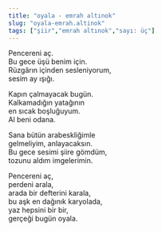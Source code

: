 ```yaml
---
title: "oyala - emrah altınok"
slug: "oyala-emrah.altinok"
tags: ["şiir","emrah altınok","sayı: üç"]
---
```

Pencereni aç.\
Bu gece üşü benim için.\
Rüzgârın içinden sesleniyorum,\
sesim ay ışığı.

Kapın çalmayacak bugün.\
Kalkamadığın yatağının\
en sıcak boşluğuyum.\
Al beni odana.

Sana bütün arabeskliğimle\
gelmeliyim, anlayacaksın.\
Bu gece sesimi şiire gömdüm,\
tozunu aldım imgelerimin.

Pencereni aç,\
perdeni arala,\
arada bir defterini karala,\
bu aşk en dağınık karyolada,\
yaz hepsini bir bir,\
gerçeği bugün oyala.
